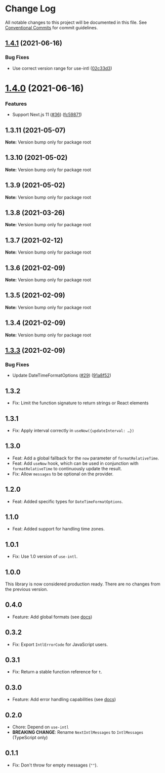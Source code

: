 # Change Log

All notable changes to this project will be documented in this file.
See [Conventional Commits](https://conventionalcommits.org) for commit guidelines.

## [1.4.1](https://github.com/amannn/next-intl/compare/v1.4.0...v1.4.1) (2021-06-16)


### Bug Fixes

* Use correct version range for use-intl ([02c33d3](https://github.com/amannn/next-intl/commit/02c33d341794bdcf6ba30ca8325a6a843a684635))





# [1.4.0](https://github.com/amannn/next-intl/compare/v1.3.11...v1.4.0) (2021-06-16)


### Features

* Support Next.js 11 ([#36](https://github.com/amannn/next-intl/issues/36)) ([fc59871](https://github.com/amannn/next-intl/commit/fc5987156c2a74a9703e39f2b7ee19b84165fd77))





## 1.3.11 (2021-05-07)

**Note:** Version bump only for package root





## 1.3.10 (2021-05-02)

**Note:** Version bump only for package root





## 1.3.9 (2021-05-02)

**Note:** Version bump only for package root





## 1.3.8 (2021-03-26)

**Note:** Version bump only for package root





## 1.3.7 (2021-02-12)

**Note:** Version bump only for package root





## 1.3.6 (2021-02-09)

**Note:** Version bump only for package root





## 1.3.5 (2021-02-09)

**Note:** Version bump only for package root





## 1.3.4 (2021-02-09)

**Note:** Version bump only for package root





## [1.3.3](https://github.com/amannn/next-intl/compare/v1.3.2...v1.3.3) (2021-02-09)


### Bug Fixes

* Update DateTimeFormatOptions ([#29](https://github.com/amannn/next-intl/issues/29)) ([91a8f52](https://github.com/amannn/next-intl/commit/91a8f5216a9ef2a0e76be6e3e8bd706f5c7496a3))


## 1.3.2

- Fix: Limit the function signature to return strings or React elements

## 1.3.1

- Fix: Apply interval correctly in `useNow({updateInterval: …})`

## 1.3.0

- Feat: Add a global fallback for the `now` parameter of `formatRelativeTime`.
- Feat: Add `useNow` hook, which can be used in conjunction with `formatRelativeTime` to continuously update the result.
- Fix: Allow `messages` to be optional on the provider.

## 1.2.0

- Feat: Added specific types for `DateTimeFormatOptions`.

## 1.1.0

- Feat: Added support for handling time zones.

## 1.0.1

- Fix: Use 1.0 version of `use-intl`.

## 1.0.0

This library is now considered production ready. There are no changes from the previous version.

## 0.4.0

- Feature: Add global formats (see [docs](https://github.com/amannn/next-intl#global-formats))

## 0.3.2

- Fix: Export `IntlErrorCode` for JavaScript users.

## 0.3.1

- Fix: Return a stable function reference for `t`.

## 0.3.0

- Feature: Add error handling capabilities (see [docs](https://github.com/amannn/next-intl#error-handling))

## 0.2.0

- Chore: Depend on `use-intl`
- **BREAKING CHANGE**: Rename `NextIntlMessages` to `IntlMessages` (TypeScript only)

## 0.1.1

- Fix: Don't throw for empty messages (`""`).
